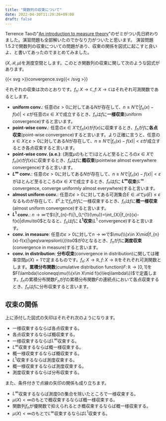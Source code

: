 ```yaml
---
title: "関数列の収束について"
date: 2022-04-30T11:29:26+09:00
draft: false
---
```


Terrence Taoの"[An introduction to measure theory](https://terrytao.files.wordpress.com/2012/12/gsm-126-tao5-measure-book.pdf)"のゼミがつい先日終わりました。演習問題も全部解いたのでかなり力がついたと思います。
演習問題1.5.2で関数列の収束についての問題があり、収束の関係を図式に起こすと良いよ、と書いてあったのでまとめてみました。

$(X,\mathcal{B},\mu)$を測度空間とします。このとき関数列の収束に関して次のような図式があります。

{{< svg >}}convergence.svg{{< /svg >}}

それぞれの収束は次のとおりです。$f_{n}\colon X\to\mathbb{C},f\colon X\to\mathbb{C}$はそれぞれ可測関数であるとします。
- **uniform conv.**: 任意の$\varepsilon>0$に対してある$N$が存在して、$n\geq N$で$|f_{n}(x)-f(x)|<\varepsilon$が任意の$x\in X$で成立するとき、$f_{n}$は$f$に**一様収束**(uniform convergence)すると言います。
- **point-wise conv.**: 任意の$x\in X$で$f_{n}(x)$が$f(x)$に収束するとき、$f_{n}$が$f$に**各点収束**(point-wise convergence)すると言います。より正確に言うと、任意の$x\in X$と$\varepsilon>0$に対してある$N$が存在して、$n\geq N$で$|f_{n}(x)-f(x)|<\varepsilon$が成立するとき各点収束すると言います。
- **point-wise conv. (a.e.)**: (測度$\mu$のもとで)ほとんど至るところの$x\in X$で$f_{n}(x)$が$f(x)$に収束するとき、$f_{n}$は$f$に**概収束**(pointwise almost everywhere convergence)すると言います。
- **$L^{\infty}$ conv.**: 任意の$\varepsilon>0$に対してある$N$が存在して、$n\geq N$で$|f_{n}(x)-f(x)|<\varepsilon$がほとんど至るところの$x\in X$で成立するとき、$f_{n}$は$f$に **$L^{\infty}$収束**($L^{\infty}$ convergence, converge uniformly almost everywhere)すると言います。
- **almost uniform conv.**: 任意の$\varepsilon>0$に対してある可測集合$E\in\mathcal{B}$で$\mu(E)\leq\varepsilon$なるものが存在して、$E^{\mathrm{c}}$上で$f_{n}$が$f$に一様収束するとき、$f_{n}$は$f$に**概一様収束**(almost uniform convergence)すると言います。
- **$L^{1}$ conv.**: $n\to\infty$で$\\|f_{n}-f\\|\_{L^{1}(\mu)}=\int_{X}|f_{n}(x)-f(x)|d\mu\to0$となると、$f_{n}$は$f$に **$L^{1}$収束**($L^{1}$ convergence)すると言います。
- **conv. in measure**: 任意の$\varepsilon>0$に対して$n\to\infty$で$\mu(\\{x\in X\mid|f_{n}(x)-f(x)|\geq\varepsilon\\})\to0$が$0$となるとき、$f_{n}$が$f$に**測度収束**(convergence in measure)すると言います。
- **conv. in distribution**: **分布収束**(convergence in distribution)に関しては確率空間$\mu(X)=1$で定まるものです。$f_{n}\colon X\to\mathbb{R},f\colon X\to\mathbb{R}$をそれぞれ可測関数とします。**累積分布関数**(cumulative distribution function)$F\colon\mathbb{R}\to[0,1]$を$F(\lambda)\coloneqq\mu(\\{x\in X\mid f(x)\leq\lambda\\})$で定義します。$f_{n}$の累積分布関数$F_{n}$が$f$の累積分布関数$F$の連続点において各点収束するとき、$f_{n}$は$f$に分布収束すると言います。

## 収束の関係
上に添付した図式の矢印はそれぞれ次のようになります。

- 一様収束するならば各点収束する。
- 各点収束するならば概収束する。
- 一様収束するならば$L^{\infty}$収束する。
- $L^{\infty}$収束するならば概一様収束する。
- 概一様収束するならば概収束する。
- $L^{1}$収束するならば測度収束する。
- 概一様収束するならば測度収束する。
- 測度収束するならば分布収束する。

また、条件付きで点線の矢印の関係も成り立ちます。

- $L^{\infty}$収束するならば測度$0$の集合を除いたところで一様収束する。
- $\mu(X)<\infty$のもとで概収束するならば概一様収束する。
- 関数列$f_{n}$が優関数で抑えられるとき概収束するならば概一様収束する。
- $\mu(X)<\infty$のもとで$L^{\infty}$収束するならば$L^{1}$収束する。